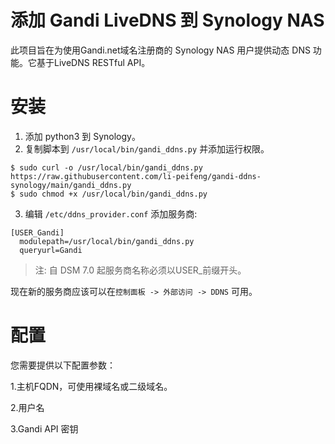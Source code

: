 # 添加 Gandi LiveDNS 到 Synology NAS

此项目旨在为使用Gandi.net域名注册商的 Synology NAS 用户提供动态 DNS 功能。它基于LiveDNS RESTful API。

# 安装

1. 添加 python3 到 Synology。
2. 复制脚本到 `/usr/local/bin/gandi_ddns.py` 并添加运行权限。
```
$ sudo curl -o /usr/local/bin/gandi_ddns.py https://raw.githubusercontent.com/li-peifeng/gandi-ddns-synology/main/gandi_ddns.py
$ sudo chmod +x /usr/local/bin/gandi_ddns.py
```

3. 编辑 `/etc/ddns_provider.conf` 添加服务商:

```
[USER_Gandi]
  modulepath=/usr/local/bin/gandi_ddns.py
  queryurl=Gandi
```
> 注: 自 DSM 7.0 起服务商名称必须以USER_前缀开头。

现在新的服务商应该可以在`控制面板 -> 外部访问 -> DDNS` 可用。

# 配置

您需要提供以下配置参数：

1.主机FQDN，可使用裸域名或二级域名。

2.用户名

3.Gandi API 密钥
